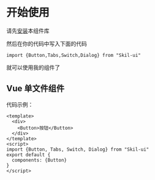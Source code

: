 # 开始使用

请先[安装](#/doc/install")本组件库

然后在你的代码中写入下面的代码

```
import {Button,Tabs,Switch,Dialog} from "Skil-ui"
```

就可以使用我的组件了

## Vue 单文件组件

代码示例：

```
<template>
  <div>
    <Button>按钮</Button>
  </div>
</template>
<script>
import {Button, Tabs, Switch, Dialog} from "Skil-ui"
export default {
  components: {Button}
}
</script>
```
